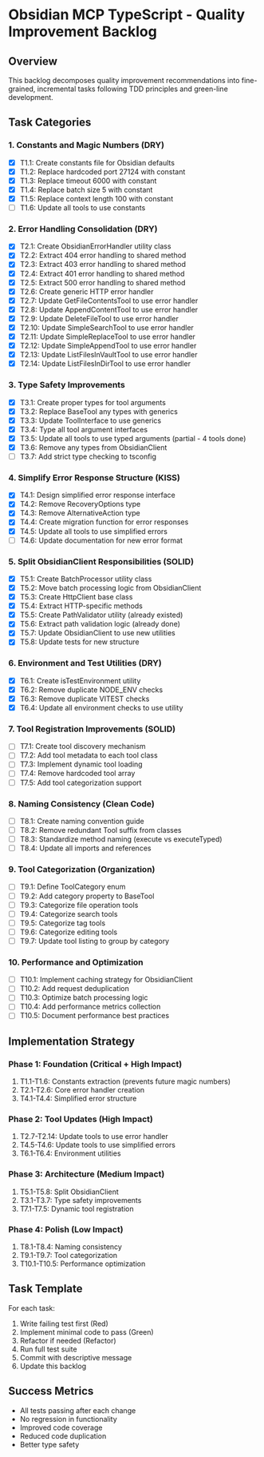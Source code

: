 # Obsidian MCP TypeScript - Quality Improvement Backlog

## Overview
This backlog decomposes quality improvement recommendations into fine-grained, incremental tasks following TDD principles and green-line development.

## Task Categories

### 1. Constants and Magic Numbers (DRY)
- [x] T1.1: Create constants file for Obsidian defaults
- [x] T1.2: Replace hardcoded port 27124 with constant
- [x] T1.3: Replace timeout 6000 with constant
- [x] T1.4: Replace batch size 5 with constant
- [x] T1.5: Replace context length 100 with constant
- [ ] T1.6: Update all tools to use constants

### 2. Error Handling Consolidation (DRY)
- [x] T2.1: Create ObsidianErrorHandler utility class
- [x] T2.2: Extract 404 error handling to shared method
- [x] T2.3: Extract 403 error handling to shared method
- [x] T2.4: Extract 401 error handling to shared method
- [x] T2.5: Extract 500 error handling to shared method
- [x] T2.6: Create generic HTTP error handler
- [x] T2.7: Update GetFileContentsTool to use error handler
- [x] T2.8: Update AppendContentTool to use error handler
- [x] T2.9: Update DeleteFileTool to use error handler
- [x] T2.10: Update SimpleSearchTool to use error handler
- [x] T2.11: Update SimpleReplaceTool to use error handler
- [x] T2.12: Update SimpleAppendTool to use error handler
- [x] T2.13: Update ListFilesInVaultTool to use error handler
- [x] T2.14: Update ListFilesInDirTool to use error handler

### 3. Type Safety Improvements
- [x] T3.1: Create proper types for tool arguments
- [x] T3.2: Replace BaseTool any types with generics
- [x] T3.3: Update ToolInterface to use generics
- [x] T3.4: Type all tool argument interfaces
- [x] T3.5: Update all tools to use typed arguments (partial - 4 tools done)
- [x] T3.6: Remove any types from ObsidianClient
- [ ] T3.7: Add strict type checking to tsconfig

### 4. Simplify Error Response Structure (KISS)
- [x] T4.1: Design simplified error response interface
- [x] T4.2: Remove RecoveryOptions type
- [x] T4.3: Remove AlternativeAction type
- [x] T4.4: Create migration function for error responses
- [x] T4.5: Update all tools to use simplified errors
- [ ] T4.6: Update documentation for new error format

### 5. Split ObsidianClient Responsibilities (SOLID)
- [x] T5.1: Create BatchProcessor utility class
- [x] T5.2: Move batch processing logic from ObsidianClient
- [x] T5.3: Create HttpClient base class
- [x] T5.4: Extract HTTP-specific methods
- [x] T5.5: Create PathValidator utility (already existed)
- [x] T5.6: Extract path validation logic (already done)
- [x] T5.7: Update ObsidianClient to use new utilities
- [x] T5.8: Update tests for new structure

### 6. Environment and Test Utilities (DRY)
- [x] T6.1: Create isTestEnvironment utility
- [x] T6.2: Remove duplicate NODE_ENV checks
- [x] T6.3: Remove duplicate VITEST checks
- [x] T6.4: Update all environment checks to use utility

### 7. Tool Registration Improvements (SOLID)
- [ ] T7.1: Create tool discovery mechanism
- [ ] T7.2: Add tool metadata to each tool class
- [ ] T7.3: Implement dynamic tool loading
- [ ] T7.4: Remove hardcoded tool array
- [ ] T7.5: Add tool categorization support

### 8. Naming Consistency (Clean Code)
- [ ] T8.1: Create naming convention guide
- [ ] T8.2: Remove redundant Tool suffix from classes
- [ ] T8.3: Standardize method naming (execute vs executeTyped)
- [ ] T8.4: Update all imports and references

### 9. Tool Categorization (Organization)
- [ ] T9.1: Define ToolCategory enum
- [ ] T9.2: Add category property to BaseTool
- [ ] T9.3: Categorize file operation tools
- [ ] T9.4: Categorize search tools
- [ ] T9.5: Categorize tag tools
- [ ] T9.6: Categorize editing tools
- [ ] T9.7: Update tool listing to group by category

### 10. Performance and Optimization
- [ ] T10.1: Implement caching strategy for ObsidianClient
- [ ] T10.2: Add request deduplication
- [ ] T10.3: Optimize batch processing logic
- [ ] T10.4: Add performance metrics collection
- [ ] T10.5: Document performance best practices

## Implementation Strategy

### Phase 1: Foundation (Critical + High Impact)
1. T1.1-T1.6: Constants extraction (prevents future magic numbers)
2. T2.1-T2.6: Core error handler creation
3. T4.1-T4.4: Simplified error structure

### Phase 2: Tool Updates (High Impact)
1. T2.7-T2.14: Update tools to use error handler
2. T4.5-T4.6: Update tools to use simplified errors
3. T6.1-T6.4: Environment utilities

### Phase 3: Architecture (Medium Impact)
1. T5.1-T5.8: Split ObsidianClient
2. T3.1-T3.7: Type safety improvements
3. T7.1-T7.5: Dynamic tool registration

### Phase 4: Polish (Low Impact)
1. T8.1-T8.4: Naming consistency
2. T9.1-T9.7: Tool categorization
3. T10.1-T10.5: Performance optimization

## Task Template

For each task:
1. Write failing test first (Red)
2. Implement minimal code to pass (Green)
3. Refactor if needed (Refactor)
4. Run full test suite
5. Commit with descriptive message
6. Update this backlog

## Success Metrics
- All tests passing after each change
- No regression in functionality
- Improved code coverage
- Reduced code duplication
- Better type safety